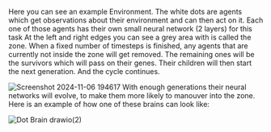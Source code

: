 
Here you can see an example Environment. The white dots are agents which get observations about their environment and can then act on it.
Each one of those agents has their own small neural network (2 layers) for this task
At the left and right edges you can see a grey area with is called the zone. When a fixed number of timesteps is finished, any agents that are currently not inside the zone will get removed.
The remaining ones will be the survivors which will pass on their genes. Their children will then start the next generation. And the cycle continues. 

![Screenshot 2024-11-06 194617](https://github.com/user-attachments/assets/b93a090a-5228-46a3-9e4e-1592b99f3a75)
With enough generations their neural networks will evolve, to make them more likely to manouver into the zone.
Here is an example of how one of these brains can look like:

![Dot Brain drawio(2)](https://github.com/user-attachments/assets/1a56f8f8-3f11-457f-9022-37e63893bb70)
